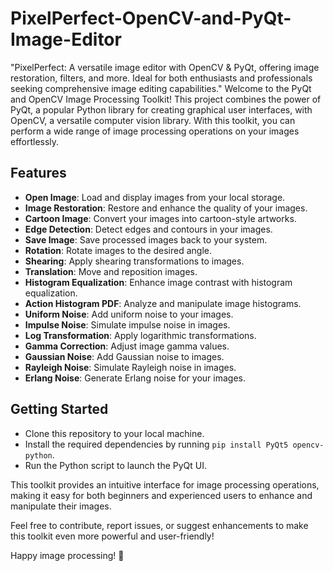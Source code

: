 # PixelPerfect-OpenCV-and-PyQt-Image-Editor
"PixelPerfect: A versatile image editor with OpenCV &amp; PyQt, offering image restoration, filters, and more. Ideal for both enthusiasts and professionals seeking comprehensive image editing capabilities."
Welcome to the PyQt and OpenCV Image Processing Toolkit! This project combines the power of PyQt, a popular Python library for creating graphical user interfaces, with OpenCV, a versatile computer vision library. With this toolkit, you can perform a wide range of image processing operations on your images effortlessly.

## Features
- **Open Image**: Load and display images from your local storage.
- **Image Restoration**: Restore and enhance the quality of your images.
- **Cartoon Image**: Convert your images into cartoon-style artworks.
- **Edge Detection**: Detect edges and contours in your images.
- **Save Image**: Save processed images back to your system.
- **Rotation**: Rotate images to the desired angle.
- **Shearing**: Apply shearing transformations to images.
- **Translation**: Move and reposition images.
- **Histogram Equalization**: Enhance image contrast with histogram equalization.
- **Action Histogram PDF**: Analyze and manipulate image histograms.
- **Uniform Noise**: Add uniform noise to your images.
- **Impulse Noise**: Simulate impulse noise in images.
- **Log Transformation**: Apply logarithmic transformations.
- **Gamma Correction**: Adjust image gamma values.
- **Gaussian Noise**: Add Gaussian noise to images.
- **Rayleigh Noise**: Simulate Rayleigh noise in images.
- **Erlang Noise**: Generate Erlang noise for your images.

## Getting Started
- Clone this repository to your local machine.
- Install the required dependencies by running `pip install PyQt5 opencv-python`.
- Run the Python script to launch the PyQt UI.

This toolkit provides an intuitive interface for image processing operations, making it easy for both beginners and experienced users to enhance and manipulate their images.

Feel free to contribute, report issues, or suggest enhancements to make this toolkit even more powerful and user-friendly!

Happy image processing! 📸
